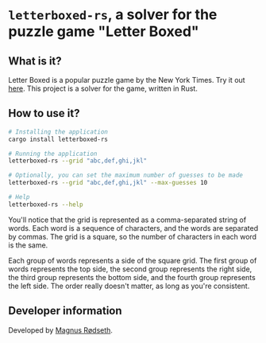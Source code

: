 # `letterboxed-rs`, a solver for the puzzle game "Letter Boxed"

## What is it?

Letter Boxed is a popular puzzle game by the New York Times. Try it out [here](https://www.nytimes.com/puzzles/letter-boxed). This project is a solver for the game, written in Rust.

## How to use it?

```sh
# Installing the application
cargo install letterboxed-rs

# Running the application
letterboxed-rs --grid "abc,def,ghi,jkl"

# Optionally, you can set the maximum number of guesses to be made
letterboxed-rs --grid "abc,def,ghi,jkl" --max-guesses 10

# Help
letterboxed-rs --help
```

You'll notice that the grid is represented as a comma-separated string of words. Each word is a sequence of characters, and the words are separated by commas. The grid is a square, so the number of characters in each word is the same.

Each group of words represents a side of the square grid. The first group of words represents the top side, the second group represents the right side, the third group represents the bottom side, and the fourth group represents the left side. The order really doesn't matter, as long as you're consistent.

## Developer information

Developed by [Magnus Rødseth](https://github.com/magnusrodseth).
